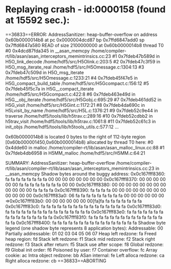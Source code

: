 Replaying crash - id:0000158 (found at 15592 sec.):
=================================================================
==36833==ERROR: AddressSanitizer: heap-buffer-overflow on address 0x60b0000014b8 at pc 0x0000004dcd87 bp 0x7ffd6847add0 sp 0x7ffd6847a580
READ of size 2100000000 at 0x60b0000014b8 thread T0
    #0 0x4dcd87fda345 in __asan_memcpy /home/compiler-rt/lib/asan/asan_interceptors_memintrinsics.cc:23
    #1 0x7fdeb47b589d in H5O_link_decode /home/hdf5/src/H5Olink.c:203:5
    #2 0x7fdeb47c3f59 in H5O_msg_iterate_real /home/hdf5/src/H5Omessage.c:1304:13
    #3 0x7fdeb47c509d in H5O_msg_iterate /home/hdf5/src/H5Omessage.c:1233:21
    #4 0x7fdeb45f47e5 in H5G_compact_build_table /home/hdf5/src/H5Gcompact.c:156:12
    #5 0x7fdeb45f5c7a in H5G__compact_iterate /home/hdf5/src/H5Gcompact.c:422:8
    #6 0x7fdeb463e49d in H5G__obj_iterate /home/hdf5/src/H5Gobj.c:695:29
    #7 0x7fdeb461dd52 in H5G_visit /home/hdf5/src/H5Gint.c:1172:21
    #8 0x7fdeb4da690c in H5Lvisit_by_name /home/hdf5/src/H5L.c:1376:21
    #9 0x7fdeb52c9e44 in traverse /home/hdf5/tools/lib/h5trav.c:289:16
    #10 0x7fdeb52cdbb2 in h5trav_visit /home/hdf5/tools/lib/h5trav.c:1061:8
    #11 0x7fdeb52c61c3 in init_objs /home/hdf5/tools/lib/h5tools_utils.c:577:12
    ...

0x60b0000014b8 is located 0 bytes to the right of 112-byte region [0x60b000001450,0x60b0000014b8)
allocated by thread T0 here:
    #0 0x4dde60 in malloc /home/compiler-rt/lib/asan/asan_malloc_linux.cc:88
    #1 0x7fdeb4db6958 in H5MM_malloc /home/hdf5/src/H5MM.c:64:21

SUMMARY: AddressSanitizer: heap-buffer-overflow /home/compiler-rt/lib/asan/compiler-rt/lib/asan/asan_interceptors_memintrinsics.cc:23 in __asan_memcpy
Shadow bytes around the buggy address:
  0x0c167fff8360: fa fa fa fa fa fa fa fa 00 00 00 00 00 00 00 00
  0x0c167fff8370: 00 00 00 00 00 00 fa fa fa fa fa fa fa fa 00 00
  0x0c167fff8380: 00 00 00 00 00 00 00 00 00 00 00 00 fa fa fa fa
  0x0c167fff8390: fa fa fa fa 00 00 00 00 00 00 00 00 00 00 00 00
  0x0c167fff83a0: 06 fa fa fa fa fa fa fa fa fa 00 00 00 00 00 00
=>0x0c167fff83b0: 00 00 00 00 00 00 00[fa]fa fa fa fa fa fa fa fa
  0x0c167fff83c0: fa fa fa fa fa fa fa fa fa fa fa fa fa fa fa fa
  0x0c167fff83d0: fa fa fa fa fa fa fa fa fa fa fa fa fa fa fa fa
  0x0c167fff83e0: fa fa fa fa fa fa fa fa fa fa fa fa fa fa fa fa
  0x0c167fff83f0: fa fa fa fa fa fa fa fa fa fa fa fa fa fa fa fa
  0x0c167fff8400: fa fa fa fa fa fa fa fa fa fa fa fa fa fa fa fa
Shadow byte legend (one shadow byte represents 8 application bytes):
  Addressable:           00
  Partially addressable: 01 02 03 04 05 06 07 
  Heap left redzone:       fa
  Freed heap region:       fd
  Stack left redzone:      f1
  Stack mid redzone:       f2
  Stack right redzone:     f3
  Stack after return:      f5
  Stack use after scope:   f8
  Global redzone:          f9
  Global init order:       f6
  Poisoned by user:        f7
  Container overflow:      fc
  Array cookie:            ac
  Intra object redzone:    bb
  ASan internal:           fe
  Left alloca redzone:     ca
  Right alloca redzone:    cb
==36833==ABORTING